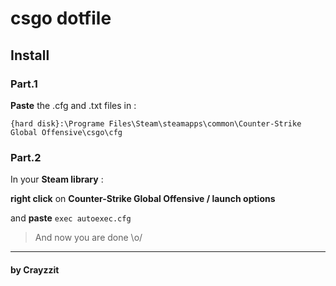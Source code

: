 # csgo dotfile

## Install
### Part.1
**Paste** the .cfg and .txt files in :

`{hard disk}:\Programe Files\Steam\steamapps\common\Counter-Strike Global Offensive\csgo\cfg`

### Part.2
In your **Steam library** :

**right click** on **Counter-Strike Global Offensive / launch options**

and **paste** `exec autoexec.cfg`

> And now you are done \o/

---

#### by Crayzzit

